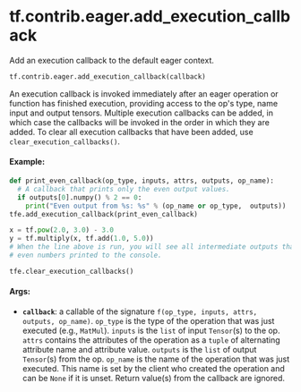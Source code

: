 <div itemscope itemtype="http://developers.google.com/ReferenceObject">
<meta itemprop="name" content="tf.contrib.eager.add_execution_callback" />
<meta itemprop="path" content="Stable" />
</div>

# tf.contrib.eager.add_execution_callback

Add an execution callback to the default eager context.

``` python
tf.contrib.eager.add_execution_callback(callback)
```

<!-- Placeholder for "Used in" -->

An execution callback is invoked immediately after an eager operation or
function has finished execution, providing access to the op's type, name
input and output tensors. Multiple execution callbacks can be added, in
which case the callbacks will be invoked in the order in which they are
added. To clear all execution callbacks that have been added, use
`clear_execution_callbacks()`.

#### Example:


```python
def print_even_callback(op_type, inputs, attrs, outputs, op_name):
  # A callback that prints only the even output values.
  if outputs[0].numpy() % 2 == 0:
    print("Even output from %s: %s" % (op_name or op_type,  outputs))
tfe.add_execution_callback(print_even_callback)

x = tf.pow(2.0, 3.0) - 3.0
y = tf.multiply(x, tf.add(1.0, 5.0))
# When the line above is run, you will see all intermediate outputs that are
# even numbers printed to the console.

tfe.clear_execution_callbacks()
```

#### Args:


* <b>`callback`</b>: a callable of the signature
  `f(op_type, inputs, attrs, outputs, op_name)`.
  `op_type` is the type of the operation that was just executed (e.g.,
     `MatMul`).
  `inputs` is the `list` of input `Tensor`(s) to the op.
  `attrs` contains the attributes of the operation as a `tuple` of
     alternating attribute name and attribute value.
  `outputs` is the `list` of output `Tensor`(s) from the op.
  `op_name` is the name of the operation that was just executed. This
     name is set by the client who created the operation and can be `None`
     if it is unset.
   Return value(s) from the callback are ignored.